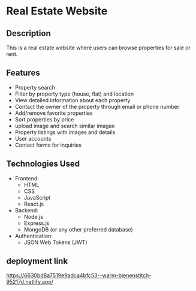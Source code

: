 # Real Estate Website

## Description
This is a real estate website where users can browse properties for sale or rent. 

## Features
- Property search
- Filter by property type (house, flat) and location
- View detailed information about each property
- Contact the owner of the property through email or phone number
- Add/remove favorite properties
- Sort properties by price
- upload image and search similar imagae 
- Property listings with images and details
- User accounts
- Contact forms for inquiries

## Technologies Used
- Frontend:
  - HTML
  - CSS
  - JavaScript
  - React.js
- Backend:
  - Node.js
  - Express.js
  - MongoDB (or any other preferred database)
- Authentication:
  - JSON Web Tokens (JWT)
## deployment link
https://6630bd8a7519e9adca4bfc53--warm-bienenstitch-95217d.netlify.app/
